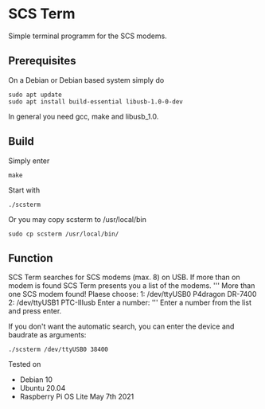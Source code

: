 # SCS Term
Simple terminal programm for the SCS modems.

## Prerequisites
On a Debian or Debian based system simply do
```
sudo apt update
sudo apt install build-essential libusb-1.0-0-dev
```

In general you need gcc, make and libusb_1.0.

## Build
Simply enter
```
make
```

Start with
```
./scsterm
```

Or you may copy scsterm to /usr/local/bin
```
sudo cp scsterm /usr/local/bin/
```

## Function
SCS Term searches for SCS modems (max. 8) on USB.
If more than on modem is found SCS Term presents you a list of the modems.
'''
More than one SCS modem found! Plaese choose:
1: /dev/ttyUSB0     P4dragon DR-7400
2: /dev/ttyUSB1     PTC-IIIusb
Enter a number: 
'''
Enter a number from the list and press enter.

If you don't want the automatic search, you can enter the device and baudrate as arguments:
```
./scsterm /dev/ttyUSB0 38400
```

Tested on
- Debian 10
- Ubuntu 20.04
- Raspberry Pi OS Lite May 7th 2021
